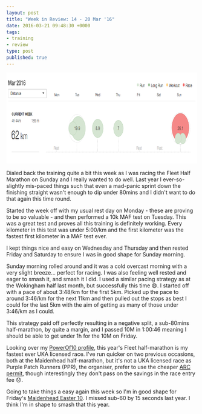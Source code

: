 ```yaml
---
layout: post
title: "Week in Review: 14 - 20 Mar '16"
date: 2016-03-21 09:48:30 +0000
tags:
- training
- review
type: post
published: true
---
```


<a href="/assets/week-in-review-14-20Mar16.png"><img alt="Week in Review: 14 - 20 Mar '16" class="center" height="240" src="/assets/week-in-review-14-20Mar16.png" width="840" /></a>

Dialed back the training quite a bit this week as I was racing the Fleet Half Marathon on Sunday and I really wanted to do well.  Last year I ever-so-slightly mis-paced things such that even a mad-panic sprint down the finishing straight wasn't enough to dip under 80mins and I didn't want to do that again this time round.

Started the week off with my usual rest day on Monday - these are proving to be so valuable - and then performed a 10k MAF test on Tuesday.  This was a great test and proves all this training is definitely working. Every kilometer in this test was under 5:00/km and the first kilometer was the fastest first kilometer in a MAF test ever.

I kept things nice and easy on Wednesday and Thursday and then rested Friday and Saturday to ensure I was in good shape for Sunday morning.

Sunday morning rolled around and it was a cold overcast morning with a very slight breeze... perfect for racing.  I was also feeling well rested and eager to smash it, and smash it I did. I used a similar pacing strategy as at the Wokingham half last month, but successfully this time :smile:. I started off with a pace of about 3:48/km for the first 5km. Picked up the pace to around 3:46/km for the next 11km and then pulled out the stops as best I could for the last 5km with the aim of getting as many of those under 3:46/km as I could.

This strategy paid off perfectly resulting in a negative split, a sub-80mins half-marathon, by quite a margin, and I passed 10M in 1:00:46 meaning I should be able to get under 1h for the 10M on Friday.

Looking over my [PowerOf10 profile](http://www.thepowerof10.info/athletes/profile.aspx?athleteid=246985), this year's Fleet half-marathon is my fastest ever UKA licensed race.  I've run quicker on two previous occasions, both at the Maidenhead half-marathon, but it's not a UKA licensed race as Purple Patch Runners (PPR), the organiser, prefer to use the cheaper [ARC permit](http://www.runningclubs.org.uk/general_info.htm), though interestingly they don't pass on the savings in the race entry fee :disappointed:.

Going to take things a easy again this week so I'm in good shape for Friday's [Maidenhead Easter 10](http://www.maidenheadac.co.uk/easter+10/general). I missed sub-60 by 15 seconds last year. I think I'm in shape to smash that this year.
